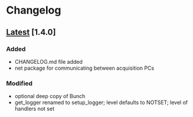 # Changelog
## [Latest](https://github.com/int-brain-lab/iblutil/commits/main) [1.4.0]

### Added

- CHANGELOG.md file added
- net package for communicating between acquisition PCs

### Modified

- optional deep copy of Bunch
- get_logger renamed to setup_logger; level defaults to NOTSET; level of handlers not set
